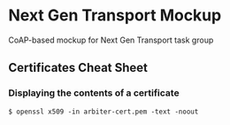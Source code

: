 # Next Gen Transport Mockup

CoAP-based mockup for Next Gen Transport task group

## Certificates Cheat Sheet

### Displaying the contents of a certificate

```
$ openssl x509 -in arbiter-cert.pem -text -noout
```
